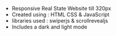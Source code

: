 + Responsive Real State Website till 320px
+ Created using : HTML CSS & JavaScript
+ libraries used : swiperjs & scrollrevealjs
+ Includes a dark and light mode
